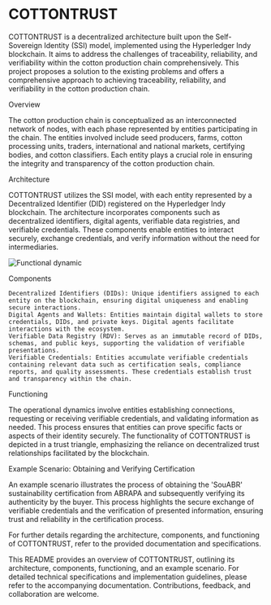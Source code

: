 # COTTONTRUST

COTTONTRUST is a decentralized architecture built upon the Self-Sovereign Identity (SSI) model, implemented using the Hyperledger Indy blockchain. It aims to address the challenges of traceability, reliability, and verifiability within the cotton production chain comprehensively. This project proposes a solution to the existing problems and offers a comprehensive approach to achieving traceability, reliability, and verifiability in the cotton production chain.

Overview

The cotton production chain is conceptualized as an interconnected network of nodes, with each phase represented by entities participating in the chain. The entities involved include seed producers, farms, cotton processing units, traders, international and national markets, certifying bodies, and cotton classifiers. Each entity plays a crucial role in ensuring the integrity and transparency of the cotton production chain.

Architecture

COTTONTRUST utilizes the SSI model, with each entity represented by a Decentralized Identifier (DID) registered on the Hyperledger Indy blockchain. The architecture incorporates components such as decentralized identifiers, digital agents, verifiable data registries, and verifiable credentials. These components enable entities to interact securely, exchange credentials, and verify information without the need for intermediaries.

![Functional dynamic](https://github.com/mauriciopillon/cottontrust/tree/develop/read/cotton.png)

Components

    Decentralized Identifiers (DIDs): Unique identifiers assigned to each entity on the blockchain, ensuring digital uniqueness and enabling secure interactions.
    Digital Agents and Wallets: Entities maintain digital wallets to store credentials, DIDs, and private keys. Digital agents facilitate interactions with the ecosystem.
    Verifiable Data Registry (RDV): Serves as an immutable record of DIDs, schemas, and public keys, supporting the validation of verifiable presentations.
    Verifiable Credentials: Entities accumulate verifiable credentials containing relevant data such as certification seals, compliance reports, and quality assessments. These credentials establish trust and transparency within the chain.

Functioning

The operational dynamics involve entities establishing connections, requesting or receiving verifiable credentials, and validating information as needed. This process ensures that entities can prove specific facts or aspects of their identity securely. The functionality of COTTONTRUST is depicted in a trust triangle, emphasizing the reliance on decentralized trust relationships facilitated by the blockchain.

Example Scenario: Obtaining and Verifying Certification

An example scenario illustrates the process of obtaining the 'SouABR' sustainability certification from ABRAPA and subsequently verifying its authenticity by the buyer. This process highlights the secure exchange of verifiable credentials and the verification of presented information, ensuring trust and reliability in the certification process.

For further details regarding the architecture, components, and functioning of COTTONTRUST, refer to the provided documentation and specifications.

This README provides an overview of COTTONTRUST, outlining its architecture, components, functioning, and an example scenario. For detailed technical specifications and implementation guidelines, please refer to the accompanying documentation. Contributions, feedback, and collaboration are welcome.
